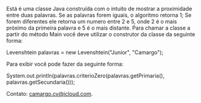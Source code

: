 Está é uma classe Java construída com o intuito de mostrar a proximidade entre duas palavras.
Se as palavras forem iguais, o algoritmo retorna 1;
Se forem diferentes ele retorna um numero entre 2 e 5, onde 2 é o mais próximo da primeira palavra e 5 é o mais distante.
Para chamar a classe a partir do método Main você deve utilizar o construtor da classe da seguinte forma:

Levenshtein palavras = new Levenshtein("Junior", "Camargo");

Para exibir você pode fazer da seguinte forma:

System.out.println(palavras.criterioZero(palavras.getPrimaria(), palavras.getSecundaria()));

Contato: camargo.cv@icloud.com.
